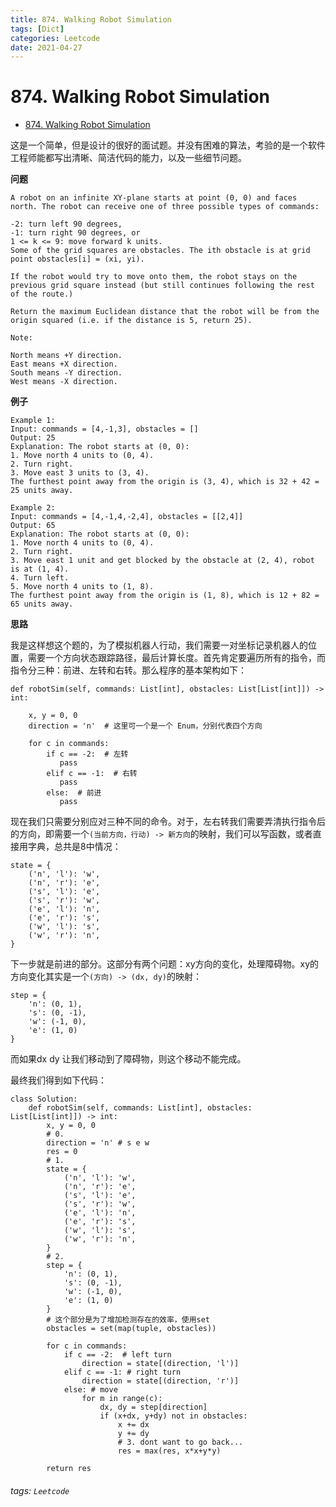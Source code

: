 ```yaml
---
title: 874. Walking Robot Simulation
tags: [Dict]
categories: Leetcode
date: 2021-04-27
---
```


# 874. Walking Robot Simulation

- [874. Walking Robot Simulation](https://leetcode.com/problems/walking-robot-simulation/)

这是一个简单，但是设计的很好的面试题。并没有困难的算法，考验的是一个软件工程师能都写出清晰、简洁代码的能力，以及一些细节问题。

**问题**

```
A robot on an infinite XY-plane starts at point (0, 0) and faces north. The robot can receive one of three possible types of commands:

-2: turn left 90 degrees,
-1: turn right 90 degrees, or
1 <= k <= 9: move forward k units.
Some of the grid squares are obstacles. The ith obstacle is at grid point obstacles[i] = (xi, yi).

If the robot would try to move onto them, the robot stays on the previous grid square instead (but still continues following the rest of the route.)

Return the maximum Euclidean distance that the robot will be from the origin squared (i.e. if the distance is 5, return 25).

Note:

North means +Y direction.
East means +X direction.
South means -Y direction.
West means -X direction.
```

**例子**

```
Example 1:
Input: commands = [4,-1,3], obstacles = []
Output: 25
Explanation: The robot starts at (0, 0):
1. Move north 4 units to (0, 4).
2. Turn right.
3. Move east 3 units to (3, 4).
The furthest point away from the origin is (3, 4), which is 32 + 42 = 25 units away.

Example 2:
Input: commands = [4,-1,4,-2,4], obstacles = [[2,4]]
Output: 65
Explanation: The robot starts at (0, 0):
1. Move north 4 units to (0, 4).
2. Turn right.
3. Move east 1 unit and get blocked by the obstacle at (2, 4), robot is at (1, 4).
4. Turn left.
5. Move north 4 units to (1, 8).
The furthest point away from the origin is (1, 8), which is 12 + 82 = 65 units away.
```

**思路**

我是这样想这个题的，为了模拟机器人行动，我们需要一对坐标记录机器人的位置，需要一个方向状态跟踪路径，最后计算长度。首先肯定要遍历所有的指令，而指令分三种：前进、左转和右转。那么程序的基本架构如下：

```python=
def robotSim(self, commands: List[int], obstacles: List[List[int]]) -> int:
    
    x, y = 0, 0
    direction = 'n'  # 这里可一个是一个 Enum，分别代表四个方向
    
    for c in commands:
        if c == -2:  # 左转
           pass
        elif c == -1:  # 右转
           pass
        else:  # 前进
           pass
```

现在我们只需要分别应对三种不同的命令。对于，左右转我们需要弄清执行指令后的方向，即需要一个`(当前方向，行动) -> 新方向`的映射，我们可以写函数，或者直接用字典，总共是8中情况：

```python=
state = {
    ('n', 'l'): 'w',
    ('n', 'r'): 'e',
    ('s', 'l'): 'e',
    ('s', 'r'): 'w',
    ('e', 'l'): 'n',
    ('e', 'r'): 's',
    ('w', 'l'): 's',
    ('w', 'r'): 'n',
}
```

下一步就是前进的部分。这部分有两个问题：xy方向的变化，处理障碍物。xy的方向变化其实是一个`(方向) -> (dx, dy)`的映射：

```python=
step = {
    'n': (0, 1),
    's': (0, -1),
    'w': (-1, 0),
    'e': (1, 0)
}
```

而如果dx dy 让我们移动到了障碍物，则这个移动不能完成。

最终我们得到如下代码：

```python=
class Solution:
    def robotSim(self, commands: List[int], obstacles: List[List[int]]) -> int:
        x, y = 0, 0
        # 0. 
        direction = 'n' # s e w
        res = 0
        # 1.
        state = {
            ('n', 'l'): 'w',
            ('n', 'r'): 'e',
            ('s', 'l'): 'e',
            ('s', 'r'): 'w',
            ('e', 'l'): 'n',
            ('e', 'r'): 's',
            ('w', 'l'): 's',
            ('w', 'r'): 'n',
        }
        # 2.
        step = {
            'n': (0, 1),
            's': (0, -1),
            'w': (-1, 0),
            'e': (1, 0)
        }
        # 这个部分是为了增加检测存在的效率，使用set
        obstacles = set(map(tuple, obstacles))
        
        for c in commands:
            if c == -2:  # left turn
                direction = state[(direction, 'l')]
            elif c == -1: # right turn
                direction = state[(direction, 'r')]
            else: # move
                for m in range(c):
                    dx, dy = step[direction]
                    if (x+dx, y+dy) not in obstacles:
                        x += dx
                        y += dy
                        # 3. dont want to go back...
                        res = max(res, x*x+y*y)

        return res
```

###### tags: `Leetcode`